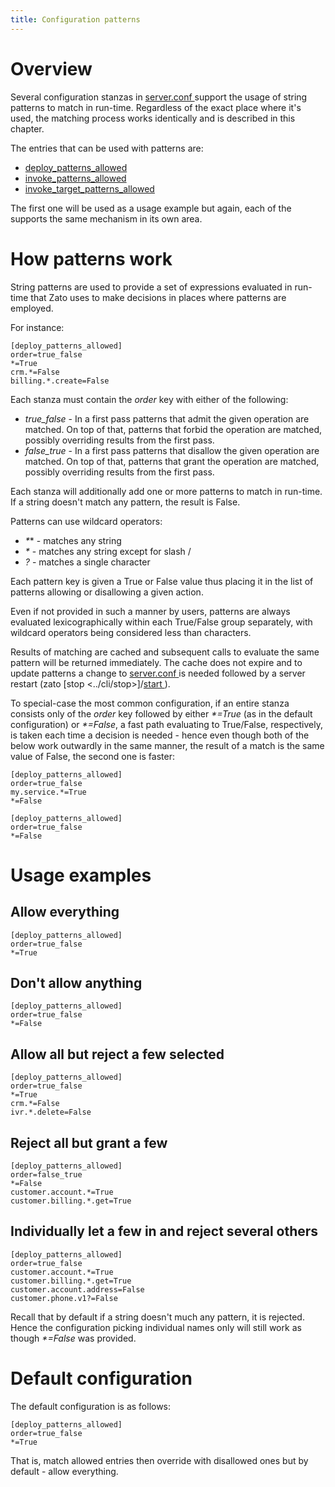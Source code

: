 ```yaml
---
title: Configuration patterns
---
```


Overview
========

Several configuration stanzas in
[server.conf ](./install-config/config-server)
support the usage of string patterns to match in run-time. Regardless of the exact place
where it\'s used, the matching process works identically and is described in this chapter.

The entries that can be used with patterns are:

-   [deploy_patterns_allowed ](admin-guide-config-server-deploy_patterns_allowed)
-   [invoke_patterns_allowed ](admin-guide-config-server-invoke_patterns_allowed)
-   [invoke_target_patterns_allowed ](admin-guide-config-server-invoke_target_patterns_allowed)

The first one will be used as a usage example but again, each of the supports the same mechanism in its own area.

How patterns work
=================

String patterns are used to provide a set of expressions evaluated in run-time that Zato uses to make decisions
in places where patterns are employed.

For instance:

    [deploy_patterns_allowed]
    order=true_false
    *=True
    crm.*=False
    billing.*.create=False

Each stanza must contain the *order* key with either of the following:

-   *true_false* - In a first pass patterns that admit the given operation are matched. On top of that, patterns that forbid the operation are matched,
    possibly overriding results from the first pass.
-   *false_true* - In a first pass patterns that disallow the given operation are matched. On top of that, patterns that grant the operation are matched,
    possibly overriding results from the first pass.

Each stanza will additionally add one or more patterns to match in run-time. If a string doesn\'t match any pattern, the result is False.

Patterns can use wildcard operators:

-   *\**\* - matches any string
-   *\** - matches any string except for slash /
-   *?* - matches a single character

Each pattern key is given a True or False value thus placing it in the list of patterns allowing or disallowing a given action.

Even if not provided in such a manner by users, patterns are always evaluated lexicographically within each True/False group
separately, with wildcard operators being considered less than characters.

Results of matching are cached and subsequent calls to evaluate the same pattern will be returned immediately. The cache does not
expire and to update patterns a change to
[server.conf ](./install-config/config-server)
is needed followed by a server restart (zato
[stop \<../cli/stop\>]/[start ](../cli/start)).

To special-case the most common configuration, if an entire stanza consists only of the *order* key followed by either
*\*=True* (as in the default configuration) or *\*=False*, a fast path evaluating to True/False, respectively, is taken each time
a decision is needed - hence even though both of the below work outwardly in the same manner, the result of a match is the same
value of False, the second one is faster:

    [deploy_patterns_allowed]
    order=true_false
    my.service.*=True
    *=False

    [deploy_patterns_allowed]
    order=true_false
    *=False

Usage examples
==============

Allow everything
----------------

    [deploy_patterns_allowed]
    order=true_false
    *=True

Don\'t allow anything
---------------------

    [deploy_patterns_allowed]
    order=true_false
    *=False

Allow all but reject a few selected
-----------------------------------

    [deploy_patterns_allowed]
    order=true_false
    *=True
    crm.*=False
    ivr.*.delete=False

Reject all but grant a few
--------------------------

    [deploy_patterns_allowed]
    order=false_true
    *=False
    customer.account.*=True
    customer.billing.*.get=True

Individually let a few in and reject several others
---------------------------------------------------

    [deploy_patterns_allowed]
    order=true_false
    customer.account.*=True
    customer.billing.*.get=True
    customer.account.address=False
    customer.phone.v1?=False

Recall that by default if a string doesn\'t much any pattern, it is rejected. Hence the configuration picking individual
names only will still work as though *\*=False* was provided.

Default configuration
=====================

The default configuration is as follows:

    [deploy_patterns_allowed]
    order=true_false
    *=True

That is, match allowed entries then override with disallowed ones but by default - allow everything.
